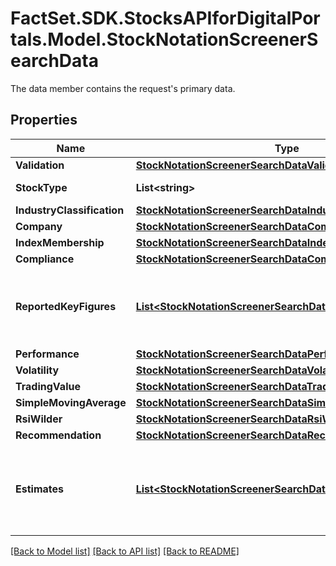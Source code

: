 # FactSet.SDK.StocksAPIforDigitalPortals.Model.StockNotationScreenerSearchData
The data member contains the request's primary data.

## Properties

Name | Type | Description | Notes
------------ | ------------- | ------------- | -------------
**Validation** | [**StockNotationScreenerSearchDataValidation**](StockNotationScreenerSearchDataValidation.md) |  | [optional] 
**StockType** | **List&lt;string&gt;** | Type of stock. | [optional] 
**IndustryClassification** | [**StockNotationScreenerSearchDataIndustryClassification**](StockNotationScreenerSearchDataIndustryClassification.md) |  | [optional] 
**Company** | [**StockNotationScreenerSearchDataCompany**](StockNotationScreenerSearchDataCompany.md) |  | [optional] 
**IndexMembership** | [**StockNotationScreenerSearchDataIndexMembership**](StockNotationScreenerSearchDataIndexMembership.md) |  | [optional] 
**Compliance** | [**StockNotationScreenerSearchDataCompliance**](StockNotationScreenerSearchDataCompliance.md) |  | [optional] 
**ReportedKeyFigures** | [**List&lt;StockNotationScreenerSearchDataReportedKeyFigures&gt;**](StockNotationScreenerSearchDataReportedKeyFigures.md) | Parameters for stock-specific key figures as reported for a fiscal year. | [optional] 
**Performance** | [**StockNotationScreenerSearchDataPerformance**](StockNotationScreenerSearchDataPerformance.md) |  | [optional] 
**Volatility** | [**StockNotationScreenerSearchDataVolatility**](StockNotationScreenerSearchDataVolatility.md) |  | [optional] 
**TradingValue** | [**StockNotationScreenerSearchDataTradingValue**](StockNotationScreenerSearchDataTradingValue.md) |  | [optional] 
**SimpleMovingAverage** | [**StockNotationScreenerSearchDataSimpleMovingAverage**](StockNotationScreenerSearchDataSimpleMovingAverage.md) |  | [optional] 
**RsiWilder** | [**StockNotationScreenerSearchDataRsiWilder**](StockNotationScreenerSearchDataRsiWilder.md) |  | [optional] 
**Recommendation** | [**StockNotationScreenerSearchDataRecommendation**](StockNotationScreenerSearchDataRecommendation.md) |  | [optional] 
**Estimates** | [**List&lt;StockNotationScreenerSearchDataEstimates&gt;**](StockNotationScreenerSearchDataEstimates.md) | Parameters for stock-specific consolidated estimates for a fiscal year. | [optional] 

[[Back to Model list]](../README.md#documentation-for-models) [[Back to API list]](../README.md#documentation-for-api-endpoints) [[Back to README]](../README.md)

